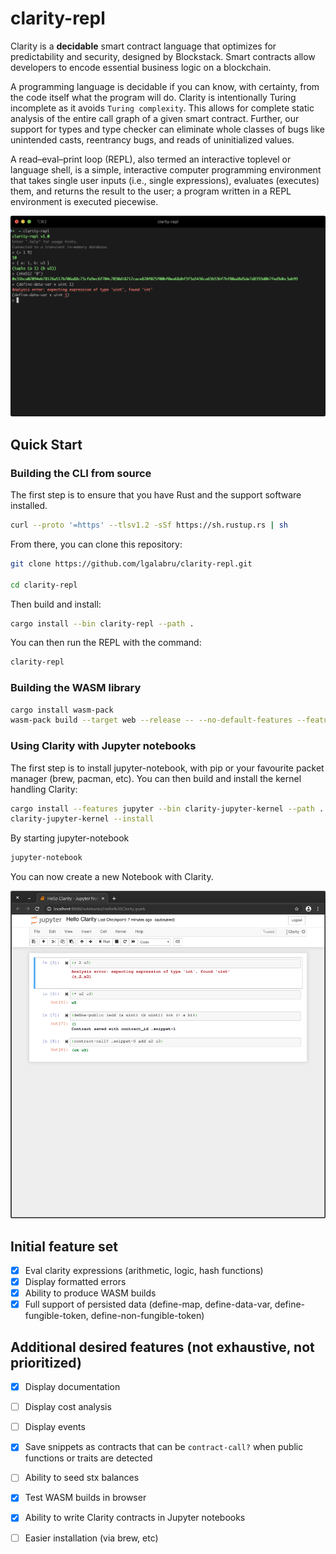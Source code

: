 
# clarity-repl

Clarity is a **decidable** smart contract language that optimizes for predictability and security, designed by Blockstack. Smart contracts allow developers to encode essential business logic on a blockchain. 

A programming language is decidable if you can know, with certainty, from the code itself what the program will do. Clarity is intentionally Turing incomplete as it avoids `Turing complexity`. This allows for complete static analysis of the entire call graph of a given smart contract. Further, our support for types and type checker can eliminate whole classes of bugs like unintended casts, reentrancy bugs, and reads of uninitialized values.

A read–eval–print loop (REPL), also termed an interactive toplevel or language shell, is a simple, interactive computer programming environment that takes single user inputs (i.e., single expressions), evaluates (executes) them, and returns the result to the user; a program written in a REPL environment is executed piecewise.

![screenshot](docs/images/screenshot.png)

## Quick Start

### Building the CLI from source

The first step is to ensure that you have Rust and the support software installed.

```bash
curl --proto '=https' --tlsv1.2 -sSf https://sh.rustup.rs | sh
```

From there, you can clone this repository:

```bash
git clone https://github.com/lgalabru/clarity-repl.git

cd clarity-repl
```

Then build and install:

```bash
cargo install --bin clarity-repl --path .
```

You can then run the REPL with the command:

```bash
clarity-repl
```



### Building the WASM library

```bash
cargo install wasm-pack
wasm-pack build --target web --release -- --no-default-features --features wasm
```

### Using Clarity with Jupyter notebooks

The first step is to install jupyter-notebook, with pip or your favourite packet manager (brew, pacman, etc).
You can then build and install the kernel handling Clarity:

```bash
cargo install --features jupyter --bin clarity-jupyter-kernel --path . 
clarity-jupyter-kernel --install
```

By starting jupyter-notebook
```bash
jupyter-notebook
```

You can now create a new Notebook with Clarity.

![screenshot](docs/images/jupyter.png)


## Initial feature set
- [x] Eval clarity expressions (arithmetic, logic, hash functions)
- [x] Display formatted errors
- [x] Ability to produce WASM builds
- [x] Full support of persisted data (define-map, define-data-var, define-fungible-token, define-non-fungible-token)

## Additional desired features (not exhaustive, not prioritized)
- [x] Display documentation
- [ ] Display cost analysis
- [ ] Display events
- [x] Save snippets as contracts that can be `contract-call?` when public functions or traits are detected
- [ ] Ability to seed stx balances
- [x] Test WASM builds in browser
- [x] Ability to write Clarity contracts in Jupyter notebooks
- [ ] Easier installation (via brew, etc)



